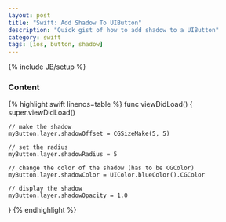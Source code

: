 ```yaml
---
layout: post
title: "Swift: Add Shadow To UIButton"
description: "Quick gist of how to add shadow to a UIButton"
category: swift
tags: [ios, button, shadow]
---
```

{% include JB/setup %}

<!-- Content -->
<h3>Content</h3>

<!-- Code _______________________________________-->
{% highlight swift linenos=table  %}
func viewDidLoad() {
    super.viewDidLoad()

    // make the shadow
    myButton.layer.shadowOffset = CGSizeMake(5, 5)

    // set the radius
    myButton.layer.shadowRadius = 5

    // change the color of the shadow (has to be CGColor)
    myButton.layer.shadowColor = UIColor.blueColor().CGColor
    
    // display the shadow
    myButton.layer.shadowOpacity = 1.0
}
{% endhighlight %}
<!-- /Code ^^^^^^^^^^^^^^^^^^^^^^^^^^^^^^^^^^^^^^-->